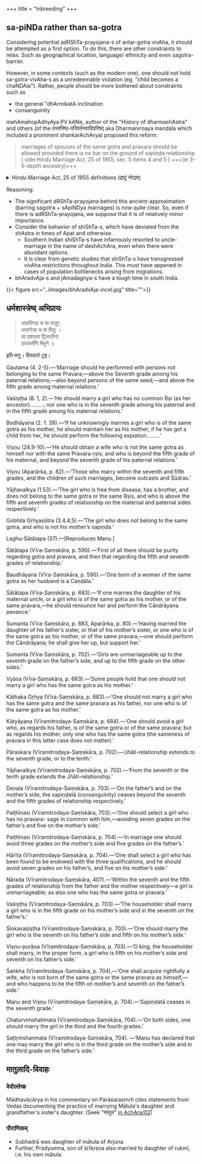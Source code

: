 +++
title = "Inbreeding"
+++

## sa-piNDa rather than sa-gotra 
Considering potential adRShTa-prayojana-s of antar-gotra vivAha, it should be attempted as a first option. To do this, there are other constraints to relax. Such as geographical location, language/ ethnicity and even sagotra-barrier.

However, in some contexts (such as the modern one), one should not hold sa-gotra-vivAha-s as a unredeemable violation (eg. "child becomes a chaNDAla"). Rather, people should be more bothered about constraints such as 

- the general "dhArmikatA inclination 
- consanguinity


mahAmahopAdhyAya PV kANe, author of the "History of dharmashAstra" and others (of the तत्त्वनिष्ठ-परिवर्तनवादिपरिषद् aka Dharmanirṇaya maṇḍala which included a prominent shankarAchArya) proposed this reform: 
  
> marriages of spouses of the same gotra and pravara should be allowed provided there is no bar on the ground of sapiṇḍa relationship ( vide Hindu Marriage Act, 25 of 1955, sec. 5 items 4 and 5 ) +++(ie 3-5-depth ancestry)+++

<details><summary>Hindu Marriage Act, 25 of 1955 definitions (द्रष्टुं नोद्यम्)</summary>

(i) “sapinda relationship” with reference to any person extends as far as the third generation(inclusive) in the line of ascent through the mother, and the fifth (inclusive) in the line of ascent through the father, the line being traced upwards in each case from the person concerned, who is to be counted as the first generation;
(ii) two persons are said to be “sapindas” of each other if one is a lineal ascendant of the other within the limits of sapinda relationship, or if they have a common lineal ascendant who is within the limits of sapinda relationship with reference to each of them;

(g) “degrees of prohibited relationship”-two persons are said to be within the “degrees of prohibited relationship”—  
(i) if one is a lineal ascendant of the other; or  
(ii) if one was the wife or husband of a lineal ascendant or descendant of the other; or  
(iii) if one was the wife of the brother or of the father’s or mother’s brother or of the grandfather’s or grandmother’s brother of the other; or  
(iv) if the two are brother and sister, uncle and niece, aunt and nephew, or children of brother and sister or of two brothers or of two sisters;
</details>


Reasoning: 

- The significant dRShTa-prayojana behind this ancient-approximation (barring sagotra + sApiNDya marriages) is now quite clear. So, even if there is adRShTa-prayojana, we suppose that it is of relatively minor importance.
- Consider the behavior of shiShTa-s, which have deviated from the shAstra in times of Apat and otherwise.  
  - Southern Indian shiShTa-s have infamously resorted to uncle-marriage in the name of deshAchAra, even when there were abundant options.
  - It is clear from genetic studies that shiShTa-s have transgressed vivAha restrictions throughout India. This must have appened in cases of population bottlenecks arising from migrations.
- bhAradvAja-s and jAmadagnya-s have a tough time in south India.





{{< figure src="../images/bhAradvAja-incel.jpg" title="">}}


## धर्मशास्त्रेष्व् अभिप्रायः
>  असपिण्डा च या मातुर्  
> असगोत्रा च या पितुः ।  
> सा प्रशस्ता द्विजातीनां  
> दारकर्मणि मैथुने ॥  

इति मनुः। विस्तारो [ऽत्र](https://www.wisdomlib.org/hinduism/book/manusmriti-with-the-commentary-of-medhatithi/d/doc199777.html)।


Gautama (4. 2-5).—‘Marriage should he performed with persons not belonging to the same Pravara;—above the Seventh grade among his paternal relations;—also beyond persons of the same seed;—and above the fifth grade among maternal relations.’


Vaśiṣṭḥa (8. 1, 2).—‘He should marry a girl who has no common Ṛṣi (as her ancestor).........; nor one who is in the seventh grade among his paternal and in the fifth grade among his maternal relations.’


Bodhāyana (2. 1. 38).—‘If he unknowingly marries a girl who is of the same gotra as his mother, he should maintain her as his mother; if he has got a child from her, he should perform the following expiation.........’


Viṣṇu (24.9-10).—‘He should obtain a wife who is not the same gotra as himself nor with the same Pravara-ṛṣis; and who is beyond the fifth grade of his maternal, and beyond the seventh grade of his paternal relations.’


Viṣṇu (Aparārka, p. 82).—‘Those who marry within the seventh and fifth grades, and the children of such marriages, become outcasts and Śūdras.’


Yājñavalkya (1.53).—‘The girl who is free from disease, has a brother, and does not belong to the same gotra or the same Ṛṣis, and who is above the fifth and seventh grades of relationship on the maternal and paternal sides respectively.’


Gobhila Gṛhyasūtra (3.4.4,5).—‘The girl who does not belong to the same gotra, and who is not his mother’s sapiṇḍa.’


Laghu-Śātātapa (37).—[Reproduces Manu.]


Śātātapa (Vīra-Saṃskāra, p. 590).—‘First of all there should be purity regarding gotra and pravara, and then that regarding the fifth and seventh grades of relationship.’


Baudhāyana (Vīra-Saṃskāra, p. 590).—‘One born of a woman of the same gotra as her husband is a Caṇḍāla.’


Śātātapa (Vīra-Saṃskāra, p. 683).—‘If one marries the daughter of his maternal uncle, or a girl who is of the same gotra as his mother, or of the same pravara,—he should renounce her and perform the Cāndrāyaṇa penance.’


Sumanta (Vīra-Saṃskāra, p. 683, Aparārka, p. 80).—‘Having married the daughter of his father’s sister, or that of his mother’s sister, or one who is of the same gotra as his mother, or of the same pravara,—one should perform the Cāndrāyaṇa; he shall give her up, but support her.’


Sumanta (Vīra-Saṃskāra, p. 702).—‘Girls are unmarriageable up to the seventh grade on the father’s side, and up to the fifth grade on the other sides.’


Vyāsa (Vīra-Saṃskāra, p. 683).—‘Some people hold that one should not marry a girl who has the same gotra as his mother.’


Kāṭhaka Gṛhya (Vīra-Saṃskāra, p. 683).—‘One should not marry a girl who has the same gotra and the same pravara as his father, nor one who is of the same gotra as his mother.’


Kātyāyana (Vīramitrodaya-Saṃskāra, p. 684).—‘One should avoid a girl who, as regards his father, is of the same gotra or of the same pravara; but as regards his mother, only one who has the same gotra (the sameness of pravara in this latter case does not matter).’


Pāraskara (Vīramitrodaya-Saṃskāra, p. 702).—‘Jñāti-relationship extends to the seventh grade, or to the tenth.’


Yājñavalkya (Vīramitrodaya-Saṃskāra, p. 702).—‘From the seventh or the tenth grade extends the Jñāti-relationship.’


Devala (Vīramitrodaya-Saṃskāra, p. 703).—‘On the father’s and on the mother’s side, the sapiṇḍatā (consanguinity) ceases beyond the seventh and the fifth grades of relationship respectively.’


Paiṭhīnasi (Vīramitrodaya-Saṃskāra, 703).—‘One should select a girl who has no pravara- sage in common with him,—avoiding seven grades on the father’s and five on the mother’s side.’


Paiṭhīnasi (Vīramitrodaya-Saṃskāra, p. 704).—‘In marriage one should avoid three grades on the mother’s side and five grades on the father’s.’


Hārīta (Vīramitrodaya-Saṃskāra, p. 704).—‘One shall select a girl who has been found to be endowed with the three qualifications, and he should avoid seven grades on his father’s, and five on his mother’s side.’


Nārada (Vīramitrodaya-Saṃskāra, 407).—‘Within the seventh and the fifth grades of relationship from the father and the mother respectively—a girl is unmarriageable; as also one who has the same gotra or pravara.’


Vaśiṣṭha (Vīramitrodaya-Saṃskāra, p. 703).—‘The householder shall marry a girl who is in the fifth grade on his mother’s side and in the seventh on the father’s.’


Ślokavaśiṣṭha (Vīramitrodaya-Saṃskāra, p. 703).—‘One should marry the girl who is the seventh on his father’s side and fifth on his mother’s side.’


Viṣṇu-purāṇa (Vīramitrodaya-Saṃskāra, p. 703).—‘O king, the householder shall marry, in the proper form, a girl who is fifth on his mother’s side and seventh on his father’s side.’


Śaṅkha (Vīramitrodaya-Saṃskāra, p. 704),—‘One shall acquire rightfully a wife, who is not born of the same gotra or the same pravara as himself,—and who happens to he the fifth on mother’s and seventh on the father’s side.’


Manu and Viṣṇu (Vīramitrodaya-Saṃskāra, p. 704).—‘Sapiṇḍatā ceases in the seventh grade.’


Chaturviṁshatimata (Vīramitrodaya-Saṃskāra, 704).—‘On both sides, one should marry the girl in the third and the fourth grades.’


Saṭtṛṁshanmata (Vīramitrodaya-Saṃskāra, 704). —‘Manu has declared that one may marry the girl who is in the third grade on the mother’s side and in the third grade on the father’s side.’

## मातुलादि-विवाहः
### वेदोल्लेखः
Mādhavācārya in his commentary on Parāśarasmṛti cites statements from Vedas documenting the practice of marrying Mātula's daughter and grandfather's sister's daughter. (Seek "मातुल" [in AchAra/02](/kalpAntaram/smRtiH/parAsharaH/mAdhavIyam/01_AchAra-kANDam/02/))

### पौराणिकम्
- Subhadrā was daughter of mātula of Arjuna.
- Further, Pradyumna, son of śrīkṛṣṇa also married to  daughter of rukmī, i.e. his own mātula.

